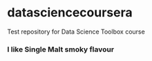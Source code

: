 # datasciencecoursera
Test repository for Data Science Toolbox course
### I like Single Malt smoky flavour
